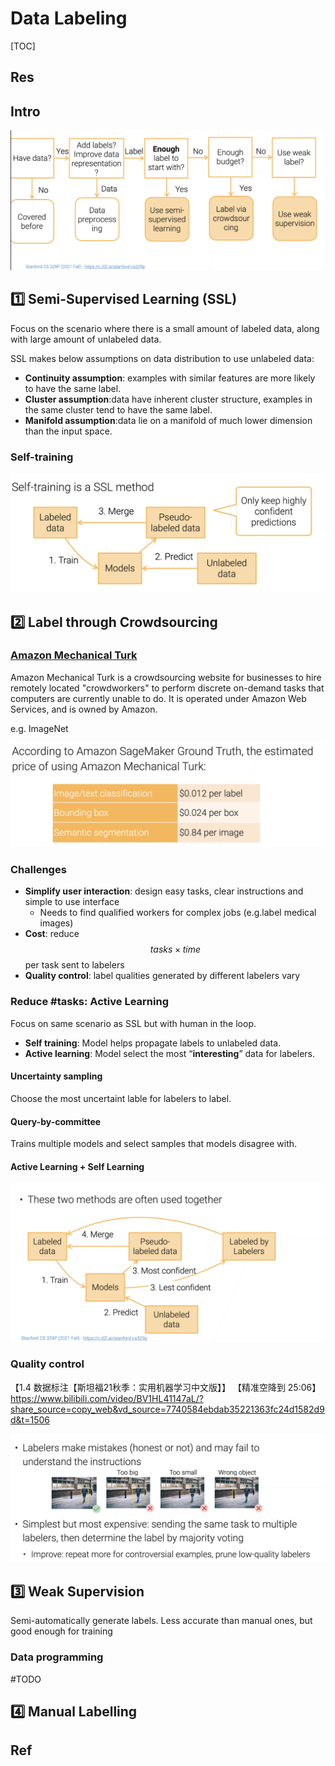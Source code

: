 # Data Labeling

[TOC]



## Res



## Intro
![](../../../../../../Assets/Pics/Screenshot%202023-01-28%20at%207.46.10%20PM.png)


## 1️⃣ Semi-Supervised Learning (SSL)
Focus on the scenario where there is a small amount of labeled data, along with large amount of unlabeled data.

SSL makes below assumptions on data distribution to use unlabeled data:

- **Continuity assumption**: examples with similar features are more likely to have the same label.
- **Cluster assumption**:data have inherent cluster structure, examples in the same cluster tend to have the same label.
- **Manifold assumption**:data lie on a manifold of much lower dimension than the input space.


### Self-training
![](../../../../../../Assets/Pics/Screenshot%202023-01-31%20at%204.26.39%20PM.png)



## 2️⃣ Label through Crowdsourcing
### [Amazon Mechanical Turk](https://www.mturk.com)

Amazon Mechanical Turk is a crowdsourcing website for businesses to hire remotely located "crowdworkers" to perform discrete on-demand tasks that computers are currently unable to do. It is operated under Amazon Web Services, and is owned by Amazon.

e.g. ImageNet

![](../../../../../../Assets/Pics/Screenshot%202023-01-31%20at%204.30.13%20PM.png)


### Challenges
- **Simplify user interaction**: design easy tasks, clear instructions and simple to use interface
  - Needs to find qualified workers for complex jobs (e.g.label medical images)
- **Cost**: reduce  $$tasks \times time$$  per task sent to labelers
- **Quality control**: label qualities generated by different labelers vary


### Reduce \#tasks: Active Learning
Focus on same scenario as SSL but with human in the loop.

- **Self training**: Model helps propagate labels to unlabeled data.
- **Active learning**: Model select the most “**interesting**” data for labelers.


#### Uncertainty sampling
Choose the most uncertaint lable for labelers to label.


#### Query-by-committee
Trains multiple models and select samples that models disagree with.


#### Active Learning + Self Learning
![](../../../../../../Assets/Pics/Screenshot%202023-01-31%20at%204.48.17%20PM.png)


### Quality control
【1.4 数据标注【斯坦福21秋季：实用机器学习中文版】】 【精准空降到 25:06】 https://www.bilibili.com/video/BV1HL41147aL/?share_source=copy_web&vd_source=7740584ebdab35221363fc24d1582d9d&t=1506

![](../../../../../../Assets/Pics/Screenshot%202023-01-31%20at%204.49.17%20PM.png)



## 3️⃣ Weak Supervision
Semi-automatically generate labels. Less accurate than manual ones, but good enough for training

### Data programming
#TODO



## 4️⃣ Manual Labelling


## Ref
